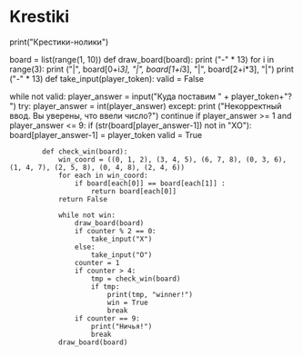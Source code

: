 # Krestiki

print("Крестики-нолики")

board = list(range(1, 10))
def draw_board(board):
    print ("-" * 13)
    for i in range(3):
        print ("|", board[0+i*3], "|", board[1+i*3], "|", board[2+i*3], "|")
        print ("-" * 13)
 def take_input(player_token):
    valid = False
   
   while not valid:
        player_answer = input("Куда поставим " + player_token+"? ")
        try:
            player_answer = int(player_answer)
        except:
            print ("Некорректный ввод. Вы уверены, что ввели число?")
            continue
        if player_answer >= 1 and player_answer <= 9:
            if (str(board[player_answer-1]) not in "XO"):
                board[player_answer-1] = player_token
                valid = True

            def check_win(board):
                win_coord = ((0, 1, 2), (3, 4, 5), (6, 7, 8), (0, 3, 6), (1, 4, 7), (2, 5, 8), (0, 4, 8), (2, 4, 6))
                for each in win_coord:
                    if board[each[0]] == board[each[1]] :
                        return board[each[0]]
                return False

                while not win:
                    draw_board(board)
                    if counter % 2 == 0:
                        take_input("X")
                    else:
                        take_input("O")
                    counter = 1
                    if counter > 4:
                        tmp = check_win(board)
                        if tmp:
                            print(tmp, "winner!")
                            win = True
                            break
                    if counter == 9:
                        print("Ничья!")
                        break
                draw_board(board)
